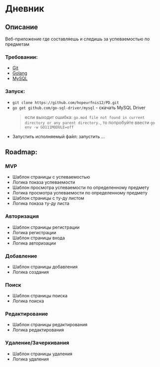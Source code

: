 # Дневник

## Описание
Веб-приложение где составляешь и следишь за успеваемостью по предметам

### Требовании:
* [Git](https://docs.github.com/en/desktop/installing-and-configuring-github-desktop/installing-and-authenticating-to-github-desktop/installing-github-desktop)
* [Golang](https://go.dev/doc/install)
* [MySQL](https://dev.mysql.com/downloads/mysql/)

### Запуск:
* `git clone https://github.com/hopeurfnis12/PD.git`
* `go get github.com/go-sql-driver/mysql` - скачать MySQL Driver
	> если выходит ошибка:  `go.mod file not found in current directory or any parent directory.`, то попробуйте ввести `go env -w GO111MODULE=off`
* Запустить исполняемый файл: запустить ...

## Roadmap:
### MVP
* Шаблон страницы с успеваемостью
* Логика показа успеваемости
* Шаблон просмотра успеваемости по определенному предмету
* Логика просмотра успеваемости по определенному предмету
* Шаблон страницы с ту-ду листом
* Логика показа ту-ду листа

### Авторизация
* Шаблон страницы регистрации
* Логика регистрации
* Шаблон страницы входа
* Логика авторизации

### Добавление
* Шаблон страницы добавления
* Логика создания

### Поиск
* Шаблон страницы поиска
* Логика поиска

### Редактирование
* Шаблон страницы редактирования
* Логика редактирования

### Удаление/Зачеркивания
* Шаблон страницы удаления
* Логика удаления
